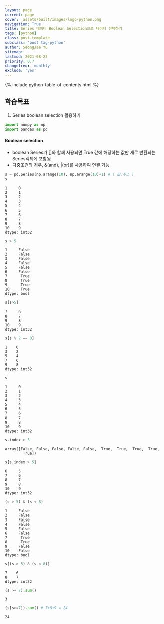 ```yaml
---
layout: page
current: page
cover:  assets/built/images/logo-python.png
navigation: True
title: Series 데이터 Boolean Selection으로 데이터 선택하기
tags: [python]  
class: post-template
subclass: 'post tag-python'
author: SeongJae Yu
sitemap:
lastmod: 2021-08-23
priority: 0.7
changefreq: 'monthly'
exclude: 'yes'
---
```

{% include python-table-of-contents.html %}

## 학습목표
1. Series boolean selection 활용하기


```python
import numpy as np
import pandas as pd
```

#### **Boolean selection**
- boolean Series가 []와 함께 사용되면 True 값에 해당하는 값만 새로 반환되는 Series객체에 포함됨
- 다중조건의 경우, &(and), |(or)를 사용하여 연결 가능


```python
s = pd.Series(np.arange(10), np.arange(10)+1) # ( 값,주소 )
s
```




    1     0
    2     1
    3     2
    4     3
    5     4
    6     5
    7     6
    8     7
    9     8
    10    9
    dtype: int32




```python
s > 5
```




    1     False
    2     False
    3     False
    4     False
    5     False
    6     False
    7      True
    8      True
    9      True
    10     True
    dtype: bool




```python
s[s>5]
```




    7     6
    8     7
    9     8
    10    9
    dtype: int32




```python
s[s % 2 == 0]
```




    1    0
    3    2
    5    4
    7    6
    9    8
    dtype: int32




```python
s
```




    1     0
    2     1
    3     2
    4     3
    5     4
    6     5
    7     6
    8     7
    9     8
    10    9
    dtype: int32




```python
s.index > 5
```




    array([False, False, False, False, False,  True,  True,  True,  True,
            True])




```python
s[s.index > 5]
```




    6     5
    7     6
    8     7
    9     8
    10    9
    dtype: int32




```python
(s > 5) & (s < 8)
```




    1     False
    2     False
    3     False
    4     False
    5     False
    6     False
    7      True
    8      True
    9     False
    10    False
    dtype: bool




```python
s[(s > 5) & (s < 8)]
```




    7    6
    8    7
    dtype: int32




```python
(s >= 7).sum()
```




    3




```python
(s[s>=7]).sum() # 7+8+9 = 24
```




    24


